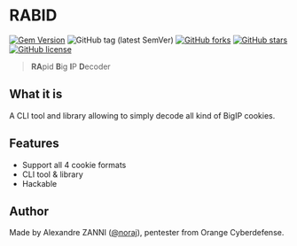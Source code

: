 # RABID

[![Gem Version](https://badge.fury.io/rb/rabid.svg)](https://badge.fury.io/rb/rabid)
![GitHub tag (latest SemVer)](https://img.shields.io/github/tag/noraj/rabid)
[![GitHub forks](https://img.shields.io/github/forks/noraj/rabid)](https://github.com/noraj/rabid/network)
[![GitHub stars](https://img.shields.io/github/stars/noraj/rabid)](https://github.com/noraj/rabid/stargazers)
[![GitHub license](https://img.shields.io/github/license/noraj/rabid)](https://github.com/noraj/rabid/blob/master/LICENSE.txt)

> **RA**pid **B**ig **I**P **D**ecoder

## What it is

A CLI tool and library allowing to simply decode all kind of BigIP cookies.

## Features

- Support all 4 cookie formats
- CLI tool & library
- Hackable

## Author

Made by Alexandre ZANNI ([@noraj](https://github.com/noraj)), pentester from Orange Cyberdefense.
